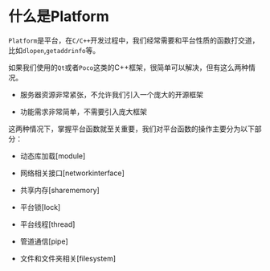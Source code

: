 # 什么是Platform

`Platform`是平台，在`C/C++`开发过程中，我们经常需要和平台性质的函数打交道，比如`dlopen`,`getaddrinfo`等。

如果我们使用的`Qt`或者`Poco`这类的C++框架，很简单可以解决，但有这么两种情况。

* 服务器资源非常紧张，不允许我们引入一个庞大的开源框架

* 功能需求非常简单，不需要引入庞大框架

这两种情况下，掌握平台函数就至关重要，我们对平台函数的操作主要分为以下部分：

* 动态库加载[module]

* 网络相关接口[networkinterface]

* 共享内存[sharememory]

* 平台锁[lock]

* 平台线程[thread]

* 管道通信[pipe]

* 文件和文件夹相关[filesystem]
